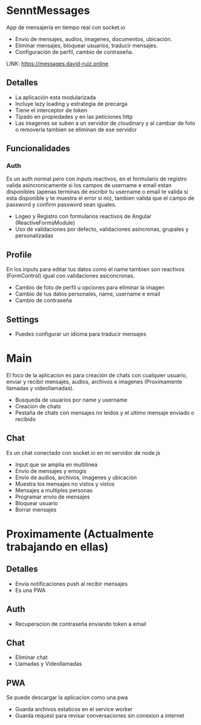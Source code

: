 # SenntMessages
App de mensajeria en tiempo real con socket.io
* Envio de mensajes, audios, imagenes, documentos, ubicación.
* Eliminar mensajes, bloquear usuarios, traducir mensajes.
* Configuración de perfil, cambio de contraseña.

LINK: https://messages.david-ruiz.online

## Detalles
* La aplicación esta modularizada
* Incluye lazy loading y estrategia de precarga
* Tiene el interceptor de token
* Tipado en propiedades y en las peticiones http
* Las imagenes se suben a un servidor de cloudinary y al cambiar de foto o removerla tambien se eliminan de ese servidor

## Funcionalidades
### Auth
Es un auth normal pero con inputs reactivos, en el formulario de registro valida asincronicamente si los campos de username e email estan disponibles (apenas terminas de escribir tu username o email te valida si esta disponible y te muestra el error si no), tambien valida que el campo de password y confirm password sean iguales.

* Logeo y Registro con formularios reactivos de Angular (ReactiveFormsModule)
* Uso de validaciones por defecto, validaciones asincronas, grupales y personalizadas

## Profile
En los inputs para editar tus datos como el name tambien son reactivos (FormControl) igual con validaciones asiconcronas.

* Cambio de foto de perfil u opciones para eliminar la imagen
* Cambio de tus datos personales, name, username e email
* Cambio de contraseña

## Settings
* Puedes configurar un idioma para traducir mensajes

# Main
El foco de la aplicacion es para creación de chats con cualquier usuario, enviar y recibir mensajes, audios, archivos e imagenes (Proximamente llamadas y videollamadas).

* Busqueda de usuarios por name y username
* Creacion de chats
* Pestaña de chats con mensajes no leidos y el ultimo mensaje enviado o recibido

## Chat
Es un chat conectado con socket.io en mi servidor de node.js

* Input que se amplia en multilinea
* Envio de mensajes y emogis
* Envio de audios, archivos, imagenes y ubicación
* Muestra los mensajes no vistos y vistos
* Mensajes a multiples personas
* Programar envio de mensajes
* Bloquear usuario
* Borrar mensajes


# Proximamente (Actualmente trabajando en ellas)

## Detalles
* Envia notificaciones push al recibir mensajes
* Es una PWA

## Auth
* Recuperacion de contraseña enviando token a email

## Chat
* Eliminar chat
* Llamadas y Videollamadas

## PWA
Se puede descargar la aplicacion como una pwa

* Guarda archivos estaticos en el service worker
* Guarda request para revisar conversaciones sin conexion a internet
